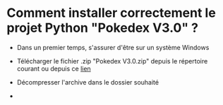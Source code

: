 # Comment installer correctement le projet Python "Pokedex V3.0" ?


- Dans un premier temps, s'assurer d'être sur un système Windows


- Télécharger le fichier .zip "Pokedex V3.0.zip" depuis le répertoire courant ou depuis ce [lien](https://www.mediafire.com/file/a5sdscyt4vsdcpb/Pokedex_V3.0.zip/file)


- Décompresser l'archive dans le dossier souhaité


-
